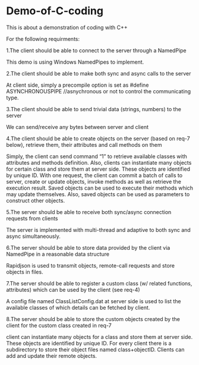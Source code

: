 # Demo-of-C-coding
This is about a demonstration of coding with C++

For the following requirments:

1.The client should be able to connect to the server through a NamedPipe

  This demo is using Windows NamedPipes to implement.
  
2.The client should be able to make both sync and async calls to the server

 At client side, simply  a precompile option is set as
 #define ASYNCHRONOUSPIPE  //asnychronous or not
to control the communicating type.
  
3.The client should be able to send trivial data (strings, numbers) to the server

We can send/receive any bytes between server and client

4.The client should be able to create objects on the server (based on req-7 below), retrieve them, their attributes 
and call methods on them

Simply, the client can send command “1” to retrieve available classes with attributes and methods definition. Also,
clients can instantiate many objects for certain class and store them at server side. These objects are identified 
by unique ID. With one request, the client can commit a batch of calls to server, create or update objects, 
invoke methods as well as retrieve the execution result. Saved objects can be used to execute their methods
which may update themselves. Also, saved objects can be used as parameters to construct other objects. 
  
5.The server should be able to receive both sync/async connection requests from clients

The server is implemented with multi-thread and adaptive to both sync and async simultaneously.
  
6.The server should be able to store data provided by the client via NamedPipe in a reasonable data structure

 Rapidjson is used to transmit objects, remote-call requests and store objects in files.
  
7.The server should be able to register a custom class (w/ related functions, attributes) which can be used by the client (see req-4)

A config file named ClassListConfig.dat at server side is used to list the available classes of which details can be fetched by client.
  
8.The server should be able to store the custom objects created by the client for the custom class created in req-7

client can instantiate many objects for a class and store them at server side. These objects are identified by unique ID. 
  For every client there is a subdirectory to store their object files named class+objectID. Clients can add and update 
  their remote objects.
